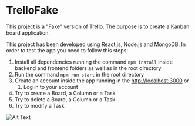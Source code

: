 # TrelloFake

This project is a "Fake" version of Trello.
The purpose is to create a Kanban board application.

This project has been developed using React.js, Node.js and MongoDB. In order to test the app you need to follow this steps:

1. Install all dependencies running the command `npm install` inside backend and frontend folders as well as in the root directory
2. Run the command `npm run start` in the root directory
3. Create an account inside the app running in the [http://localhost:3000](http://localhost:3000) or
   1. Log in to your account
4. Try to create a Board, a Column or a Task
5. Try to delete a Board, a Column or a Task
6. Try to modify a Task


![Alt Text](https://media.giphy.com/media/RyXVu4ZW454IM/source.gif)

